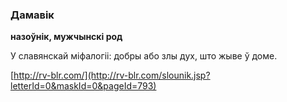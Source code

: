 ### Дамавік
**назоўнік, мужчынскі род**

У славянскай міфалогіі: добры або злы дух, што жыве ў доме.

<a rel="author">[http://rv-blr.com/](http://rv-blr.com/slounik.jsp?letterId=0&maskId=0&pageId=793)</a>
